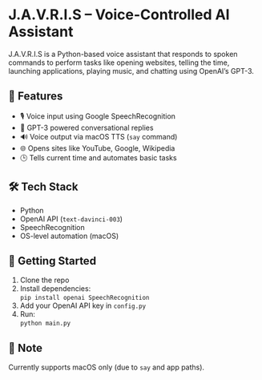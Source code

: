 # J.A.V.R.I.S – Voice-Controlled AI Assistant

J.A.V.R.I.S is a Python-based voice assistant that responds to spoken commands to perform tasks like opening websites, telling the time, launching applications, playing music, and chatting using OpenAI’s GPT-3.

## 🔧 Features
- 🎙️ Voice input using Google SpeechRecognition
- 💬 GPT-3 powered conversational replies
- 🔊 Voice output via macOS TTS (`say` command)
- 🌐 Opens sites like YouTube, Google, Wikipedia
- 🕒 Tells current time and automates basic tasks

## 🛠️ Tech Stack
- Python
- OpenAI API (`text-davinci-003`)
- SpeechRecognition
- OS-level automation (macOS)

## 🚀 Getting Started
1. Clone the repo
2. Install dependencies:  
   `pip install openai SpeechRecognition`
3. Add your OpenAI API key in `config.py`
4. Run:  
   `python main.py`

## 📌 Note
Currently supports macOS only (due to `say` and app paths).
